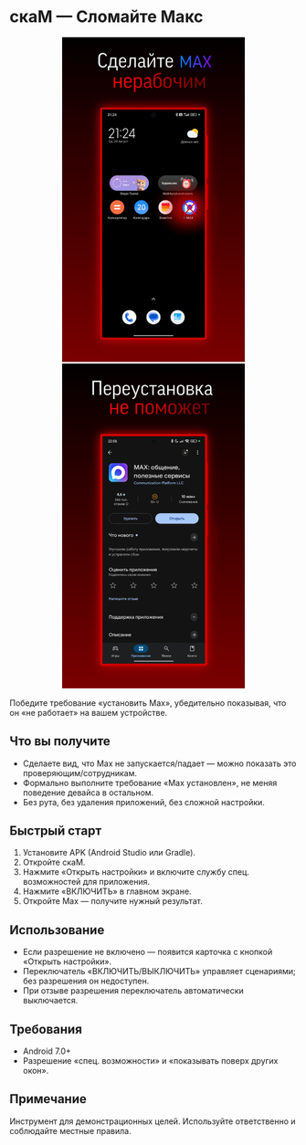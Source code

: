 # скаМ — Сломайте Макс

<p align="center">
  <img src="docs/images/img_1.jpg" alt="Главный экран (презентация)" width="320"/>
  <img src="docs/images/img_2.jpg" alt="Карточка разрешения (презентация)" width="320"/>
</p>

Победите требование «установить Max», убедительно показывая, что он «не работает» на вашем устройстве.

## Что вы получите
- Сделаете вид, что Max не запускается/падает — можно показать это проверяющим/сотрудникам.
- Формально выполните требование «Max установлен», не меняя поведение девайса в остальном.
- Без рута, без удаления приложений, без сложной настройки.

## Быстрый старт
1) Установите APK (Android Studio или Gradle).
2) Откройте скаМ.
3) Нажмите «Открыть настройки» и включите службу спец. возможностей для приложения.
4) Нажмите «ВКЛЮЧИТЬ» в главном экране.
5) Откройте Max — получите нужный результат.

## Использование
- Если разрешение не включено — появится карточка с кнопкой «Открыть настройки».
- Переключатель «ВКЛЮЧИТЬ/ВЫКЛЮЧИТЬ» управляет сценариями; без разрешения он недоступен.
- При отзыве разрешения переключатель автоматически выключается.

## Требования
- Android 7.0+
- Разрешение «спец. возможности» и «показывать поверх других окон».

## Примечание
Инструмент для демонстрационных целей. Используйте ответственно и соблюдайте местные правила.
